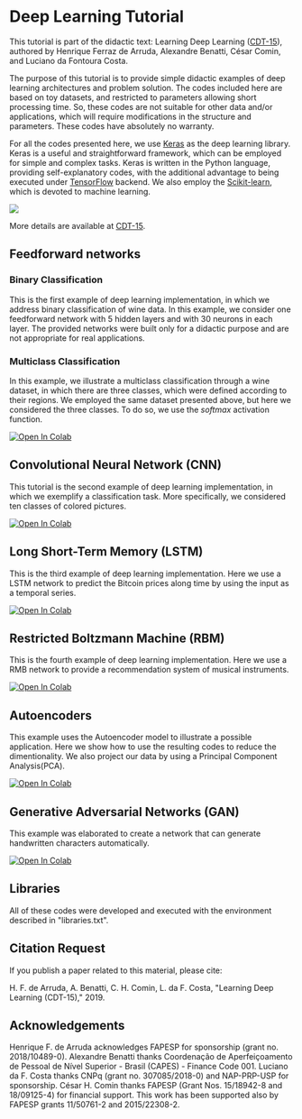 # Deep Learning Tutorial

This tutorial is part of the didactic text: Learning Deep Learning ([CDT-15](https://www.researchgate.net/publication/335798012_Learning_Deep_Learning_CDT-15)), authored by Henrique Ferraz de Arruda, Alexandre Benatti, César Comin, and Luciano da Fontoura Costa.

The purpose of this tutorial is to provide simple didactic examples of deep learning architectures and problem solution. The codes included here are based on toy datasets, and restricted to parameters allowing short processing time. So, these codes are not suitable for other data and/or applications, which will require modifications in the structure and parameters.  These codes have absolutely no warranty.

For all the codes presented here, we use [Keras](https://keras.io/) as the deep learning library. Keras is a useful and straightforward framework, which can be employed for simple and complex tasks.  Keras is written in the Python language, providing self-explanatory codes, with the additional advantage to being executed under [TensorFlow](https://www.tensorflow.org/) backend. We also employ the [Scikit-learn](https://scikit-learn.org/), which is devoted to machine learning. 

![](./redes.png)

More details are available at [CDT-15](https://www.researchgate.net/publication/335798012_Learning_Deep_Learning_CDT-15). 


## Feedforward networks

### Binary Classification
This is the first example of deep learning implementation, in which we address binary classification of wine data. In this example, we consider one feedforward network with 5 hidden layers and with 30 neurons in each layer. The provided networks were built only for a didactic purpose and are not appropriate for real applications.

### Multiclass Classification
In this example, we illustrate a multiclass classification through a wine dataset, in which there are three classes, which were defined according to their regions. We employed the same dataset presented above, but here we considered the three classes. To do so, we use the *softmax* activation function.

[![Open In Colab](https://colab.research.google.com/assets/colab-badge.svg)](https://colab.research.google.com/github/hfarruda/deeplearningtutorial/blob/master/deepLearning_feedforward.ipynb)


## Convolutional Neural Network (CNN)
This tutorial is the second example of deep learning implementation, in which we exemplify a classification task. More specifically, we considered ten classes of colored pictures.

[![Open In Colab](https://colab.research.google.com/assets/colab-badge.svg)](https://colab.research.google.com/github/hfarruda/deeplearningtutorial/blob/master/deepLearning_CNN.ipynb)


## Long Short-Term Memory (LSTM)

This is the third example of deep learning implementation. Here we use a LSTM network to predict the Bitcoin prices along time by using the input as a temporal series.

[![Open In Colab](https://colab.research.google.com/assets/colab-badge.svg)](https://colab.research.google.com/github/hfarruda/deeplearningtutorial/blob/master/deepLearning_LSTM.ipynb)


## Restricted Boltzmann Machine (RBM)

This is the fourth example of deep learning implementation. Here we use a RMB network to provide a recommendation system of musical instruments.

[![Open In Colab](https://colab.research.google.com/assets/colab-badge.svg)](https://colab.research.google.com/github/hfarruda/deeplearningtutorial/blob/master/deepLearning_RBM.ipynb)


## Autoencoders
This example uses the Autoencoder model to illustrate a possible application. Here we show how to use the resulting codes to reduce the dimentionality. We also project our data by using a Principal Component Analysis(PCA).

[![Open In Colab](https://colab.research.google.com/assets/colab-badge.svg)](https://colab.research.google.com/github/hfarruda/deeplearningtutorial/blob/master/deepLearning_autoencoder.ipynb)


## Generative Adversarial Networks (GAN)
This example was elaborated to create a network that can generate handwritten characters automatically.

[![Open In Colab](https://colab.research.google.com/assets/colab-badge.svg)](https://colab.research.google.com/github/hfarruda/deeplearningtutorial/blob/master/deepLearning_GAN.ipynb)


## Libraries
All of these codes were developed and executed with the environment described in "libraries.txt". 

## Citation Request
If you publish a paper related to this material, please cite:

H. F. de Arruda, A. Benatti, C. H. Comin, L. da F. Costa, "Learning Deep Learning (CDT-15)," 2019.


## Acknowledgements
Henrique F. de Arruda acknowledges FAPESP for sponsorship (grant no. 2018/10489-0). Alexandre Benatti thanks Coordenação de Aperfeiçoamento de Pessoal de Nível Superior - Brasil (CAPES) - Finance Code 001. Luciano da F. Costa thanks CNPq (grant no. 307085/2018-0) and NAP-PRP-USP for sponsorship. César H. Comin thanks FAPESP (Grant Nos. 15/18942-8 and 18/09125-4) for financial support. This work has been supported also by FAPESP grants 11/50761-2 and 2015/22308-2.
